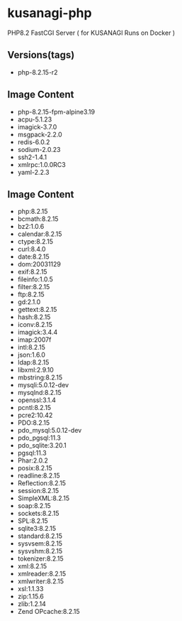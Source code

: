 # kusanagi-php
PHP8.2 FastCGI Server ( for KUSANAGI Runs on Docker )

## Versions(tags)
- php-8.2.15-r2

## Image Content
- php-8.2.15-fpm-alpine3.19
- acpu-5.1.23
- imagick-3.7.0
- msgpack-2.2.0
- redis-6.0.2
- sodium-2.0.23
- ssh2-1.4.1
- xmlrpc:1.0.0RC3
- yaml-2.2.3

## Image Content
- php:8.2.15
- bcmath:8.2.15
- bz2:1.0.6
- calendar:8.2.15
- ctype:8.2.15
- curl:8.4.0
- date:8.2.15
- dom:20031129
- exif:8.2.15
- fileinfo:1.0.5
- filter:8.2.15
- ftp:8.2.15
- gd:2.1.0
- gettext:8.2.15
- hash:8.2.15
- iconv:8.2.15
- imagick:3.4.4
- imap:2007f
- intl:8.2.15
- json:1.6.0
- ldap:8.2.15
- libxml:2.9.10
- mbstring:8.2.15
- mysqli:5.0.12-dev
- mysqlnd:8.2.15
- openssl:3.1.4
- pcntl:8.2.15
- pcre2:10.42
- PDO:8.2.15
- pdo_mysql:5.0.12-dev
- pdo_pgsql:11.3
- pdo_sqlite:3.20.1
- pgsql:11.3
- Phar:2.0.2
- posix:8.2.15
- readline:8.2.15
- Reflection:8.2.15
- session:8.2.15
- SimpleXML:8.2.15
- soap:8.2.15
- sockets:8.2.15
- SPL:8.2.15
- sqlite3:8.2.15
- standard:8.2.15
- sysvsem:8.2.15
- sysvshm:8.2.15
- tokenizer:8.2.15
- xml:8.2.15
- xmlreader:8.2.15
- xmlwriter:8.2.15
- xsl:1.1.33
- zip:1.15.6
- zlib:1.2.14
- Zend OPcache:8.2.15

